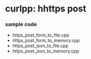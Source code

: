 curlpp: hhttps post
===============


### sample code  
- https_post_form_to_file.cpp
- https_post_form_to_memory.cpp
- https_post_json_to_file.cpp
- https_post_json_to_memory.cpp


